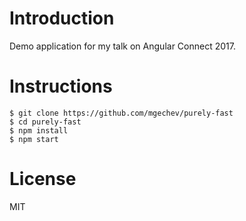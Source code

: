 # Introduction

Demo application for my talk on Angular Connect 2017.

# Instructions

```
$ git clone https://github.com/mgechev/purely-fast
$ cd purely-fast
$ npm install
$ npm start
```

# License

MIT

